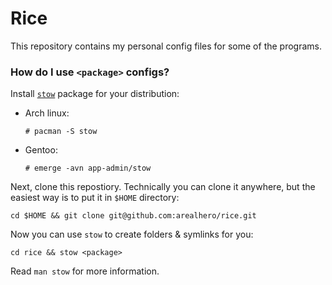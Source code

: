 # Rice

This repository contains my personal config files for some of the programs.

### How do I use `<package>` configs?

Install [`stow`](https://www.gnu.org/software/stow/) package for your
distribution:
- Arch linux:
  ```console
  # pacman -S stow
  ```
- Gentoo:
  ```console
  # emerge -avn app-admin/stow
  ```

Next, clone this repostiory. Technically you can clone it anywhere, but the
easiest way is to put it in `$HOME` directory:
```
cd $HOME && git clone git@github.com:arealhero/rice.git
```

Now you can use `stow` to create folders & symlinks for you:
```
cd rice && stow <package>
```

Read `man stow` for more information.

